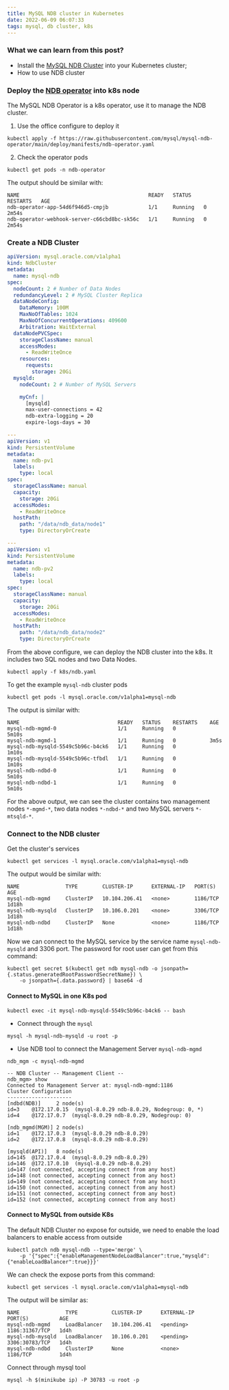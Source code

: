 ```yaml
---
title: MySQL NDB cluster in Kubernetes
date: 2022-06-09 06:07:33
tags: mysql, db cluster, k8s
---
```


### What we can learn from this post?

- Install the [MySQL NDB Cluster](https://www.mysql.com/products/cluster/) into your Kubernetes cluster;
- How to use NDB cluster

### Deploy the [NDB operator](https://github.com/mysql/mysql-ndb-operator) into k8s node

The MySQL NDB Operator is a k8s operator, use it to manage the NDB cluster.

1. Use the office configure to deploy it

```shell
kubectl apply -f https://raw.githubusercontent.com/mysql/mysql-ndb-operator/main/deploy/manifests/ndb-operator.yaml
```

2. Check the operator pods

```shell
kubectl get pods -n ndb-operator
```

The output should be similar with:

```text
NAME                                          READY   STATUS    RESTARTS   AGE
ndb-operator-app-54d6f946d5-cmpjb             1/1     Running   0          2m54s
ndb-operator-webhook-server-c66cbd8bc-sk56c   1/1     Running   0          2m54s
```

### Create a NDB Cluster

```yaml
apiVersion: mysql.oracle.com/v1alpha1
kind: NdbCluster
metadata:
  name: mysql-ndb
spec:
  nodeCount: 2 # Number of Data Nodes
  redundancyLevel: 2 # MySQL Cluster Replica
  dataNodeConfig:
    DataMemory: 100M
    MaxNoOfTables: 1024
    MaxNoOfConcurrentOperations: 409600
    Arbitration: WaitExternal
  dataNodePVCSpec:
    storageClassName: manual
    accessModes:
      - ReadWriteOnce
    resources:
      requests:
        storage: 20Gi
  mysqld:
    nodeCount: 2 # Number of MySQL Servers

    myCnf: |
      [mysqld]
      max-user-connections = 42
      ndb-extra-logging = 20
      expire-logs-days = 30

---
apiVersion: v1
kind: PersistentVolume
metadata:
  name: ndb-pv1
  labels:
    type: local
spec:
  storageClassName: manual
  capacity:
    storage: 20Gi
  accessModes:
    - ReadWriteOnce
  hostPath:
    path: "/data/ndb_data/node1"
    type: DirectoryOrCreate

---
apiVersion: v1
kind: PersistentVolume
metadata:
  name: ndb-pv2
  labels:
    type: local
spec:
  storageClassName: manual
  capacity:
    storage: 20Gi
  accessModes:
    - ReadWriteOnce
  hostPath:
    path: "/data/ndb_data/node2"
    type: DirectoryOrCreate
```

From the above configure, we can deploy the NDB cluster into the k8s. It includes two SQL nodes and two Data Nodes.

```shell
kubectl apply -f k8s/ndb.yaml
```

To get the example `mysql-ndb` cluster pods

```shell
kubectl get pods -l mysql.oracle.com/v1alpha1=mysql-ndb
```

The output is similar with:

```text
NAME                                READY   STATUS    RESTARTS    AGE
mysql-ndb-mgmd-0                    1/1     Running   0           5m10s
mysql-ndb-mgmd-1                    1/1     Running   0           3m5s
mysql-ndb-mysqld-5549c5b96c-b4ck6   1/1     Running   0           1m10s
mysql-ndb-mysqld-5549c5b96c-tfbdl   1/1     Running   0           1m10s
mysql-ndb-ndbd-0                    1/1     Running   0           5m10s
mysql-ndb-ndbd-1                    1/1     Running   0           5m10s
```

For the above output, we can see the cluster contains two management nodes `*-mgmd-*`, two data nodes `*-ndbd-*`
and two MySQL servers `*-mtsqld-*`.

### Connect to the NDB cluster

Get the cluster's services

```shell
kubectl get services -l mysql.oracle.com/v1alpha1=mysql-ndb
```

The output would be similar with:

```text
NAME               TYPE        CLUSTER-IP      EXTERNAL-IP   PORT(S)    AGE
mysql-ndb-mgmd     ClusterIP   10.104.206.41   <none>        1186/TCP   1d18h
mysql-ndb-mysqld   ClusterIP   10.106.0.201    <none>        3306/TCP   1d18h
mysql-ndb-ndbd     ClusterIP   None            <none>        1186/TCP   1d18h
```

Now we can connect to the MySQL service by the service name `mysql-ndb-mysqld` and 3306 port.
The password for root user can get from this command:

```shell
kubectl get secret $(kubectl get ndb mysql-ndb -o jsonpath={.status.generatedRootPasswordSecretName}) \
    -o jsonpath={.data.password} | base64 -d
```

#### Connect to MySQL in one K8s pod

```shell
kubectl exec -it mysql-ndb-mysqld-5549c5b96c-b4ck6 -- bash
```

- Connect through the `mysql`

```shell
mysql -h mysql-ndb-mysqld -u root -p
```

- Use NDB tool to connect the Management Server `mysql-ndb-mgmd`

```shell
ndb_mgm -c mysql-ndb-mgmd

-- NDB Cluster -- Management Client --
ndb_mgm> show
Connected to Management Server at: mysql-ndb-mgmd:1186
Cluster Configuration
---------------------
[ndbd(NDB)]     2 node(s)
id=3    @172.17.0.15  (mysql-8.0.29 ndb-8.0.29, Nodegroup: 0, *)
id=4    @172.17.0.7  (mysql-8.0.29 ndb-8.0.29, Nodegroup: 0)

[ndb_mgmd(MGM)] 2 node(s)
id=1    @172.17.0.3  (mysql-8.0.29 ndb-8.0.29)
id=2    @172.17.0.8  (mysql-8.0.29 ndb-8.0.29)

[mysqld(API)]   8 node(s)
id=145  @172.17.0.4  (mysql-8.0.29 ndb-8.0.29)
id=146  @172.17.0.10  (mysql-8.0.29 ndb-8.0.29)
id=147 (not connected, accepting connect from any host)
id=148 (not connected, accepting connect from any host)
id=149 (not connected, accepting connect from any host)
id=150 (not connected, accepting connect from any host)
id=151 (not connected, accepting connect from any host)
id=152 (not connected, accepting connect from any host)
```

#### Connect to MySQL from outside K8s

The default NDB Cluster no expose for outside, we need to enable the load balancers to enable access from outside

```shell
kubectl patch ndb mysql-ndb --type='merge' \
    -p '{"spec":{"enableManagementNodeLoadBalancer":true,"mysqld":{"enableLoadBalancer":true}}}'
```

We can check the expose ports from this command:

```shell
kubectl get services -l mysql.oracle.com/v1alpha1=mysql-ndb
```

The output will be similar as:

```text
NAME               TYPE           CLUSTER-IP      EXTERNAL-IP   PORT(S)          AGE
mysql-ndb-mgmd     LoadBalancer   10.104.206.41   <pending>     1186:31367/TCP   1d4h
mysql-ndb-mysqld   LoadBalancer   10.106.0.201    <pending>     3306:30783/TCP   1d4h
mysql-ndb-ndbd     ClusterIP      None            <none>        1186/TCP         1d4h
```

Connect through mysql tool

```shell
mysql -h $(minikube ip) -P 30783 -u root -p
```
